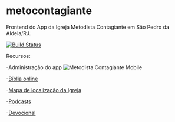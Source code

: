 # metocontagiante
Frontend do App da Igreja Metodista Contagiante em São Pedro da Aldeia/RJ.

[![Build Status](https://travis-ci.org/AndreLuiz-JS/metocontagiante.svg?branch=master)](https://travis-ci.org/AndreLuiz-JS/metocontagiante)

Recursos:

  -Administração do app ![Metodista Contagiante Mobile](https://github.com/AndreLuiz-JS/metocontagiante-mobile)

  -[Bíblia online](https://metocontagiante-1588597834605.web.app/bible)

  -[Mapa de localização da Igreja](https://metocontagiante-1588597834605.web.app/maps)

  -[Podcasts](https://metocontagiante-1588597834605.web.app/podcast)

  -[Devocional](https://metocontagiante-1588597834605.web.app/devotional)

